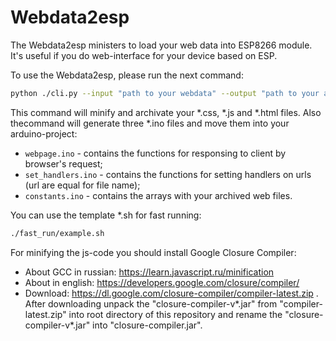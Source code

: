 # Webdata2esp

The Webdata2esp ministers to load your web data into ESP8266 module. It's useful if you do web-interface for your device based on ESP.

To use the Webdata2esp, please run the next command:
```bash
python ./cli.py --input "path to your webdata" --output "path to your arduino project" --lang en
```

This command will minify and archivate your *.css, *.js and *.html files. Also thecommand will generate three *.ino files and move them into your arduino-project:
- `webpage.ino` - contains the functions for responsing to client by browser's request;
- `set_handlers.ino` - contains the functions for setting handlers on urls (url are equal for file name);
- `constants.ino` - contains the arrays with your archived web files.

You can use the template *.sh for fast running:
```bash
./fast_run/example.sh
```

For minifying the js-code you should install Google Closure Compiler:
- About GCC in russian: https://learn.javascript.ru/minification
- About in english: https://developers.google.com/closure/compiler/
- Download: https://dl.google.com/closure-compiler/compiler-latest.zip . After downloading unpack the "closure-compiler-v*.jar" from "compiler-latest.zip" into root directory of this repository and rename the "closure-compiler-v*.jar" into "closure-compiler.jar".